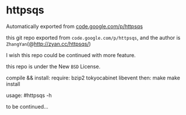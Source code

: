 # httpsqs

Automatically exported from <a href='code.google.com/p/httpsqs'>code.google.com/p/httpsqs</a>

this git repo exported from `code.google.com/p/httpsqs`, and the author is ``ZhangYan``(@http://zyan.cc/httpsqs/)

I wish this repo could be continued with more feature.

this repo is under the New `BSD` License.

compile && install:
  require:
    bzip2
    tokyocabinet
    libevent
  then:
    make 
    make install

usage:
  #httpsqs -h


to be continued...
